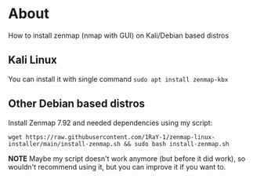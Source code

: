 # About
How to install zenmap (nmap with GUI) on Kali/Debian based distros

## Kali Linux
You can install it with single command ```sudo apt install zenmap-kbx```

## Other Debian based distros

Install Zenmap 7.92 and needed dependencies using my script:

```
wget https://raw.githubusercontent.com/1RaY-1/zenmap-linux-installer/main/install-zenmap.sh && sudo bash install-zenmap.sh
```

**NOTE** Maybe my script doesn't work anymore (but before it did work), so wouldn't recommend using it, but you can improve it if you want to.
